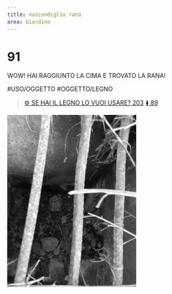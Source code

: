 ```yaml
---
title: nascondiglio rana
area: Giardino
---
```

# 91
WOW! HAI RAGGIUNTO LA CIMA E TROVATO LA RANA!

#USO/OGGETTO #OGGETTO/LEGNO 

> [⚙️ SE HAI IL LEGNO LO VUOI USARE? 203](203-rana-BONUS.md)
> [⬇️ 89](89-parete_arrampicata.md)

![foto_114](../_assets/preview/foto_114.jpg)